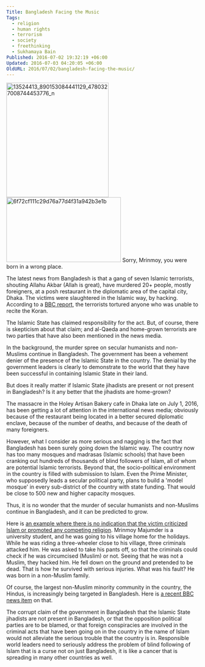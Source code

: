 ```yaml
---
Title: Bangladesh Facing the Music
Tags:
  - religion
  - human rights
  - terrorism
  - society
  - freethinking
  - Sukhamaya Bain
Published: 2016-07-02 19:32:19 +06:00
Updated: 2016-07-03 04:20:05 +06:00
OldURL: 2016/07/02/bangladesh-facing-the-music/
---
```


<a href="https://enblog.muktomona.com/2016/07/02/bangladesh-facing-the-music/13524413_890153084441129_4780327008744453776_n/" rel="attachment wp-att-4758"><img src="https://enblog.muktomona.com/wp-content/uploads/2016/07/13524413_890153084441129_4780327008744453776_n-268x300.jpg" alt="13524413_890153084441129_4780327008744453776_n" width="268" height="300" class="alignnone size-medium wp-image-4758" /></a><a href="https://enblog.muktomona.com/2016/07/02/bangladesh-facing-the-music/6f72cf111c29d76a77d4f31a942b3e1b/" rel="attachment wp-att-4759"><img src="https://enblog.muktomona.com/wp-content/uploads/2016/07/6f72cf111c29d76a77d4f31a942b3e1b-300x170.jpg" alt="6f72cf111c29d76a77d4f31a942b3e1b" width="300" height="170" class="alignnone size-medium wp-image-4759" /></a> Sorry, Mrinmoy, you were born in a wrong place.

The latest news from Bangladesh is that a gang of seven Islamic terrorists, shouting Allahu Akbar (Allah is great), have murdered 20+ people, mostly foreigners, at a posh restaurant in the diplomatic area of the capital city, Dhaka. The victims were slaughtered in the Islamic way, by hacking. According to a <a href="https://www.bbc.com/news/world-asia-36692613">BBC report</a>, the terrorists tortured anyone who was unable to recite the Koran.

The Islamic State has claimed responsibility for the act. But, of course, there is skepticism about that claim; and al-Qaeda and home-grown terrorists are two parties that have also been mentioned in the news media.

In the background, the murder spree on secular humanists and non-Muslims continue in Bangladesh. The government has been a vehement denier of the presence of the Islamic State in the country. The denial by the government leaders is clearly to demonstrate to the world that they have been successful in containing Islamic State in their land.

But does it really matter if Islamic State jihadists are present or not present in Bangladesh? Is it any better that the jihadists are home-grown?

The massacre in the Holey Artisan Bakery cafe in Dhaka late on July 1, 2016, has been getting a lot of attention in the international news media; obviously because of the restaurant being located in a better secured diplomatic enclave, because of the number of deaths, and because of the death of many foreigners.

However, what I consider as more serious and nagging is the fact that Bangladesh has been surely going down the Islamic way. The country now has too many mosques and madrasas (Islamic schools) that have been cranking out hundreds of thousands of blind followers of Islam, all of whom are potential Islamic terrorists. Beyond that, the socio-political environment in the country is filled with submission to Islam. Even the Prime Minister, who supposedly leads a secular political party, plans to build a 'model mosque' in every sub-district of the country with state funding. That would be close to 500 new and higher capacity mosques.

Thus, it is no wonder that the murder of secular humanists and non-Muslims continue in Bangladesh, and it can be predicted to grow.

Here is <a href="https://eibela.com/mobile/article/%E2%80%98%E0%A6%AA%E0%A7%8D%E0%A6%AF%E0%A6%BE%E0%A6%A8%E0%A7%8D%E0%A6%9F-%E0%A6%96%E0%A7%81%E0%A6%B2%E0%A7%87-%E0%A6%9A%E0%A7%87%E0%A6%95-%E0%A6%95%E0%A6%B0%E0%A6%B2%E0%A7%8B-%E0%A6%86%E0%A6%AE%E0%A6%BF-%E0%A6%B9%E0%A6%BF%E0%A6%A8%E0%A7%8D%E0%A6%A6%E0%A7%81-%E0%A6%95%E0%A6%BF%E0%A6%A8%E0%A6%BE%2C-%E0%A6%A4%E0%A6%BE%E0%A6%B0%E0%A6%AA%E0%A6%B0-%E0%A6%9A%E0%A6%BE%E0%A6%95%E0%A7%81-%E0%A6%9A%E0%A6%BE%E0%A6%B2%E0%A6%BE%E0%A6%B2%E0%A7%8B-%E0%A6%97%E0%A6%B2%E0%A6%BE%E0%A7%9F%2C-%E0%A6%AA%E0%A7%87%E0%A6%9F%E0%A7%87%E2%80%99">an example where there is no indication that the victim criticized Islam or promoted any competing religion</a>. Mrinmoy Majumder is a university student, and he was going to his village home for the holidays. While he was riding a three-wheeler close to his village, three criminals attacked him. He was asked to take his pants off, so that the criminals could check if he was circumcised (Muslim) or not. Seeing that he was not a Muslim, they hacked him. He fell down on the ground and pretended to be dead. That is how he survived with serious injuries. What was his fault? He was born in a non-Muslim family.

Of course, the largest non-Muslim minority community in the country, the Hindus, is increasingly being targeted in Bangladesh. Here is <a href="https://www.bbc.com/news/world-asia-36680938">a recent BBC news item</a> on that.

The corrupt claim of the government in Bangladesh that the Islamic State jihadists are not present in Bangladesh, or that the opposition political parties are to be blamed, or that foreign conspiracies are involved in the criminal acts that have been going on in the country in the name of Islam would not alleviate the serious trouble that the country is in. Responsible world leaders need to seriously address the problem of blind following of Islam that is a curse not on just Bangladesh, it is like a cancer that is spreading in many other countries as well.


